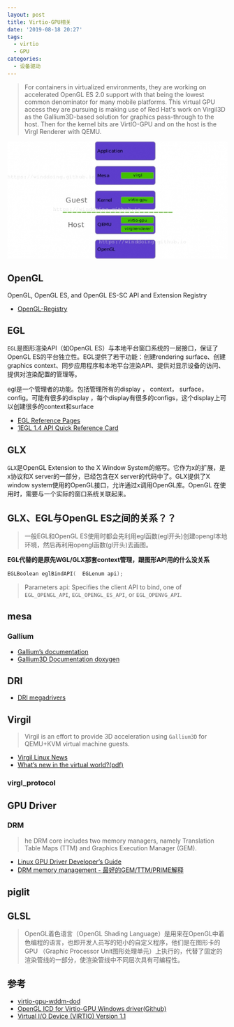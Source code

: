 ```yaml
---
layout: post
title: Virtio-GPU相关
date: '2019-08-18 20:27'
tags:
  - virtio
  - GPU
categories:
  - 设备驱动
---
```


> For containers in virtualized environments, they are working on accelerated OpenGL ES 2.0 support with that being the lowest common denominator for many mobile platforms. This virtual GPU access they are pursuing is making use of Red Hat's work on Virgil3D as the Gallium3D-based solution for graphics pass-through to the host. Then for the kernel bits are VirtIO-GPU and on the host is the Virgl Renderer with QEMU.

![virtio-gpu-qemu-layer](/images/2019/08/virtio_gpu_qemu_layer.png)

<!--more-->

## OpenGL

OpenGL, OpenGL ES, and OpenGL ES-SC API and Extension Registry

- [OpenGL-Registry](https://github.com/KhronosGroup/OpenGL-Registry/)

## EGL

`EGL`是图形渲染API（如OpenGL ES）与本地平台窗口系统的一层接口，保证了OpenGL ES的平台独立性。EGL提供了若干功能：创建rendering surface、创建graphics context、同步应用程序和本地平台渲染API、提供对显示设备的访问、提供对渲染配置的管理等。

egl是一个管理者的功能。包括管理所有的display ， context， surface，config。可能有很多的display ，每个display有很多的configs，这个display上可以创建很多的context和surface

- [EGL Reference Pages](https://www.khronos.org/registry/EGL/sdk/docs/man/)
- [1EGL 1.4 API Quick Reference Card](https://www.khronos.org/files/egl-1-4-quick-reference-card.pdf)


## GLX

`GLX`是OpenGL Extension to the X Window System的缩写。它作为x的扩展，是x协议和X server的一部分，已经包含在X server的代码中了。GLX提供了X window system使用的OpenGL接口，允许通过x调用OpenGL库。OpenGL 在使用时，需要与一个实际的窗口系统关联起来。

##  GLX、EGL与OpenGL ES之间的关系？？

> 一般EGL和OpenGL ES使用时都会先利用egl函数(egl开头)创建opengl本地环境，然后再利用opengl函数(gl开头)去画图。

**EGL代替的是原先WGL/GLX那套context管理，跟图形API用的什么没关系**

``` C
EGLBoolean eglBindAPI( 	EGLenum api);
```
>Parameters api:
>    Specifies the client API to bind, one of `EGL_OPENGL_API`, `EGL_OPENGL_ES_API`, or `EGL_OPENVG_API`.


## mesa

### Gallium

- [Gallium’s documentation](https://gallium.readthedocs.io/en/latest/)
- [Gallium3D Documentation doxygen](https://dri.freedesktop.org/doxygen/gallium/index.html)


## DRI

- [DRI megadrivers](https://www.x.org/wiki/Events/XDC2013/XDC2013EricAnholtDRIMegadrivers/xdc-2013-megadrivers.pdf)

## Virgil
> Virgil is an effort to provide 3D acceleration using `Gallium3D` for QEMU+KVM virtual machine guests.

- [Virgil Linux News](https://www.phoronix.com/scan.php?page=search&q=Virgil)
- [What’s new in the virtual world?(pdf)](https://xdc2018.x.org/slides/Virgl_Presentation.pdf)

### virgl_protocol


## GPU Driver

### DRM

> he DRM core includes two memory managers, namely Translation Table Maps (TTM) and Graphics Execution Manager (GEM).

- [Linux GPU Driver Developer’s Guide](https://blog.csdn.net/u012839187/article/details/89875800)
- [DRM memory management - 最好的GEM/TTM/PRIME解释](http://ju.outofmemory.cn/entry/158909)


## piglit


## GLSL

> OpenGL着色语言（OpenGL Shading Language）是用来在OpenGL中着色编程的语言，也即开发人员写的短小的自定义程序，他们是在图形卡的GPU （Graphic Processor Unit图形处理单元）上执行的，代替了固定的渲染管线的一部分，使渲染管线中不同层次具有可编程性。

## 参考

- [virtio-gpu-wddm-dod](https://gitlab.com/spice/win32/virtio-gpu-wddm-dod)
- [OpenGL ICD for Virtio-GPU Windows driver(Github)](https://github.com/Keenuts/virtio-gpu-win-icd)
- [Virtual I/O Device (VIRTIO) Version 1.1](https://docs.oasis-open.org/virtio/virtio/v1.1/cs01/virtio-v1.1-cs01.html)
